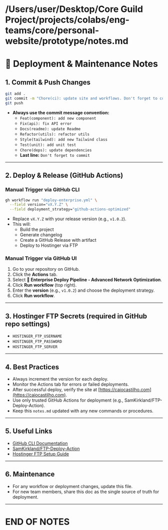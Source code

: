 # /Users/user/Desktop/Core Guild Project/projects/colabs/eng-teams/core/personal-website/prototype/notes.md

# 🚀 Deployment & Maintenance Notes

## 1. Commit & Push Changes

```sh
git add .
git commit -m "Chore(ci): update site and workflows. Don't forget to commit"
git push
```

- **Always use the commit message convention:**
  - `Feat(component): add new component`
  - `Fix(api): fix API error`
  - `Docs(readme): update Readme`
  - `Refactor(utils): refactor utils`
  - `Style(tailwind): add new Tailwind class`
  - `Test(unit): add unit test`
  - `Chore(deps): update dependencies`
  - **Last line:** `Don't forget to commit`

---

## 2. Deploy & Release (GitHub Actions)

### Manual Trigger via GitHub CLI

```sh
gh workflow run "deploy-enterprise.yml" \
  --field version="vX.Y.Z" \
  --field deployment_strategy="github-actions-optimized"
```

- Replace `vX.Y.Z` with your release version (e.g., `v1.0.2`).
- This will:
  - Build the project
  - Generate changelog
  - Create a GitHub Release with artifact
  - Deploy to Hostinger via FTP

### Manual Trigger via GitHub UI

1. Go to your repository on GitHub.
2. Click the **Actions** tab.
3. Select **🏢 Enterprise Deploy Pipeline - Advanced Network Optimization**.
4. Click **Run workflow** (top right).
5. Enter the **version** (e.g., `v1.0.2`) and choose the deployment strategy.
6. Click **Run workflow**.

---

## 3. Hostinger FTP Secrets (required in GitHub repo settings)

- `HOSTINGER_FTP_USERNAME`
- `HOSTINGER_FTP_PASSWORD`
- `HOSTINGER_FTP_SERVER`

---

## 4. Best Practices

- Always increment the version for each deploy.
- Monitor the Actions tab for errors or failed deployments.
- After successful deploy, verify the site at [https://caiocastilho.com](https://caiocastilho.com).
- Use only trusted GitHub Actions for deployment (e.g., SamKirkland/FTP-Deploy-Action).
- Keep this `notes.md` updated with any new commands or procedures.

---

## 5. Useful Links

- [GitHub CLI Documentation](https://cli.github.com/manual/)
- [SamKirkland/FTP-Deploy-Action](https://github.com/SamKirkland/FTP-Deploy-Action)
- [Hostinger FTP Setup Guide](https://www.hostinger.com/tutorials/how-to-use-ftp)

---

## 6. Maintenance

- For any workflow or deployment changes, update this file.
- For new team members, share this doc as the single source of truth for deployment.

---

# END OF NOTES
